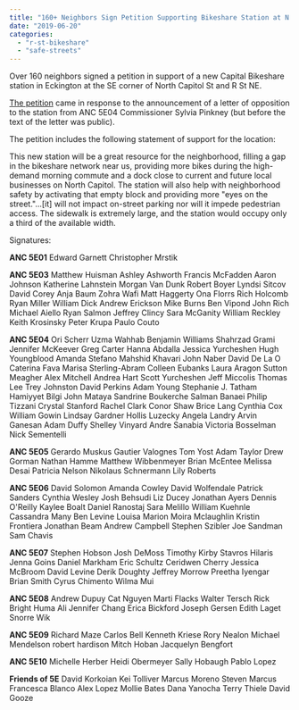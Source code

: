 ```yaml
---
title: "160+ Neighbors Sign Petition Supporting Bikeshare Station at N. Capitol and R St NE"
date: "2019-06-20"
categories: 
  - "r-st-bikeshare"
  - "safe-streets"
---
```


Over 160 neighbors signed a petition in support of a new Capital Bikeshare station in Eckington at the SE corner of North Capitol St and R St NE.

[The petition](https://mailchi.mp/6b04880fa601/eckingtonbikeshare) came in response to the announcement of a letter of opposition to the station from ANC 5E04 Commissioner Sylvia Pinkney (but before the text of the letter was public).

The petition includes the following statement of support for the location:

This new station will be a great resource for the neighborhood, filling a gap in the bikeshare network near us, providing more bikes during the high-demand morning commute and a dock close to current and future local businesses on North Capitol. The station will also help with neighborhood safety by activating that empty block and providing more "eyes on the street."...\[it\] will not impact on-street parking nor will it impede pedestrian access. The sidewalk is extremely large, and the station would occupy only a third of the available width.

Signatures:

**ANC 5E01** Edward Garnett Christopher Mrstik

**ANC 5E03** Matthew Huisman Ashley Ashworth Francis McFadden Aaron Johnson Katherine Lahnstein Morgan Van Dunk Robert Boyer Lyndsi Sitcov David Corey Anja Baum Zohra Wafi Matt Haggerty Ona Florrs Rich Holcomb Ryan Miller William Dick Andrew Erickson Mike Burns Ben Vipond John Rich Michael Aiello Ryan Salmon Jeffrey Clincy Sara McGanity William Reckley Keith Krosinsky Peter Krupa Paulo Couto

**ANC 5E04** Ori Scherr Uzma Wahhab Benjamin Williams Shahrzad Grami Jennifer McKeever Greg Carter Hanna Abdalla Jessica Yurcheshen Hugh Youngblood Amanda Stefano Mahshid Khavari John Naber David De La O Caterina Fava Marisa Sterling-Abram Colleen Eubanks Laura Aragon Sutton Meagher Alex Mitchell Andrea Hart Scott Yurcheshen Jeff Miccolis Thomas Lee Trey Johnston David Perkins Adam Young Stephanie J. Tatham Hamiyyet Bilgi John Mataya Sandrine Boukerche Salman Banaei Philip Tizzani Crystal Stanford Rachel Clark Conor Shaw Brice Lang Cynthia Cox William Gowin Lindsay Gardner Hollis Luzecky Angela Landry Arvin Ganesan Adam Duffy Shelley Vinyard Andre Sanabia Victoria Bosselman Nick Sementelli

**ANC 5E05** Gerardo Muskus Gautier Valognes Tom Yost Adam Taylor Drew Gorman Nathan Hamme Matthew Wibbenmeyer Brian McEntee Melissa Desai Patricia Nelson Nikolaus Schnermann Lily Roberts

**ANC 5E06** David Solomon Amanda Cowley David Wolfendale Patrick Sanders Cynthia Wesley Josh Behsudi Liz Ducey Jonathan Ayers Dennis O'Reilly Kaylee Boalt Daniel Ranostaj Sara Melillo William Kuehnle Cassandra Many Ben Levine Louisa Marion Moira Mclaughlin Kristin Frontiera Jonathan Beam Andrew Campbell Stephen Szibler Joe Sandman Sam Chavis

**ANC 5E07** Stephen Hobson Josh DeMoss Timothy Kirby Stavros Hilaris Jenna Goins Daniel Markham Eric Schultz Ceridwen Cherry Jessica McBroom David Levine Derik Doughty Jeffrey Morrow Preetha Iyengar Brian Smith Cyrus Chimento Wilma Mui

**ANC 5E08** Andrew Dupuy Cat Nguyen Marti Flacks Walter Tersch Rick Bright Huma Ali Jennifer Chang Erica Bickford Joseph Gersen Edith Laget Snorre Wik

**ANC 5E09** Richard Maze Carlos Bell Kenneth Kriese Rory Nealon Michael Mendelson robert hardison Mitch Hoban Jacquelyn Bengfort

**ANC 5E10** Michelle Herber Heidi Obermeyer Sally Hobaugh Pablo Lopez

**Friends of 5E** David Korkoian Kei Tolliver Marcus Moreno Steven Marcus Francesca Blanco Alex Lopez Mollie Bates Dana Yanocha Terry Thiele David Gooze
